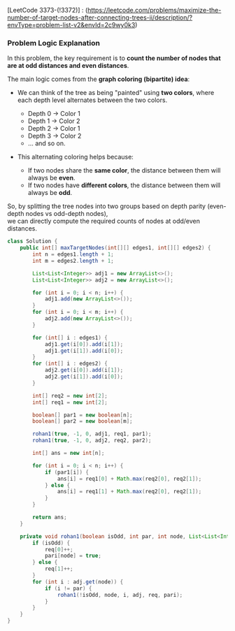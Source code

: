 [LeetCode 3373-(!3372)] : (https://leetcode.com/problems/maximize-the-number-of-target-nodes-after-connecting-trees-ii/description/?envType=problem-list-v2&envId=2c9wy0k3)

### Problem Logic Explanation

In this problem, the key requirement is to **count the number of nodes that are at odd distances and even distances**.  

The main logic comes from the **graph coloring (bipartite) idea**:

- We can think of the tree as being "painted" using **two colors**, where each depth level alternates between the two colors.  
  - Depth 0 → Color 1  
  - Depth 1 → Color 2  
  - Depth 2 → Color 1  
  - Depth 3 → Color 2  
  - … and so on.  

- This alternating coloring helps because:  
  - If two nodes share the **same color**, the distance between them will always be **even**.  
  - If two nodes have **different colors**, the distance between them will always be **odd**.  

So, by splitting the tree nodes into two groups based on depth parity (even-depth nodes vs odd-depth nodes),  
we can directly compute the required counts of nodes at odd/even distances.  



``` java
class Solution {
    public int[] maxTargetNodes(int[][] edges1, int[][] edges2) {
        int n = edges1.length + 1;
        int m = edges2.length + 1;

        List<List<Integer>> adj1 = new ArrayList<>();
        List<List<Integer>> adj2 = new ArrayList<>();

        for (int i = 0; i < n; i++) {
            adj1.add(new ArrayList<>());
        }
        for (int i = 0; i < m; i++) {
            adj2.add(new ArrayList<>());
        }

        for (int[] i : edges1) {
            adj1.get(i[0]).add(i[1]);
            adj1.get(i[1]).add(i[0]);
        }
        for (int[] i : edges2) {
            adj2.get(i[0]).add(i[1]);
            adj2.get(i[1]).add(i[0]);
        }

        int[] req2 = new int[2];
        int[] req1 = new int[2];

        boolean[] par1 = new boolean[n];
        boolean[] par2 = new boolean[m];

        rohan1(true, -1, 0, adj1, req1, par1);
        rohan1(true, -1, 0, adj2, req2, par2);

        int[] ans = new int[n];

        for (int i = 0; i < n; i++) {
            if (par1[i]) {
                ans[i] = req1[0] + Math.max(req2[0], req2[1]);
            } else {
                ans[i] = req1[1] + Math.max(req2[0], req2[1]);
            }
        }

        return ans;
    }

    private void rohan1(boolean isOdd, int par, int node, List<List<Integer>> adj, int[] req, boolean[] pari) {
        if (isOdd) {
            req[0]++;
            pari[node] = true;
        } else {
            req[1]++;
        }
        for (int i : adj.get(node)) {
            if (i != par) {
                rohan1(!isOdd, node, i, adj, req, pari);
            }
        }
    }
}
```




